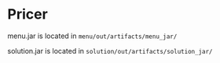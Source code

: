 # Pricer
menu.jar is located in `menu/out/artifacts/menu_jar/`

solution.jar is located in `solution/out/artifacts/solution_jar/`
